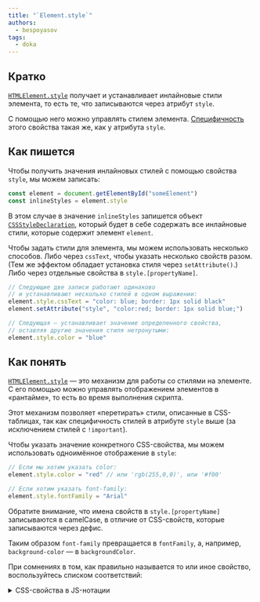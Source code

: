 ```yaml
---
title: "`Element.style`"
authors:
  - bespoyasov
tags:
  - doka
---
```


## Кратко

[`HTMLElement.style`](https://developer.mozilla.org/en-US/docs/Web/API/HTMLElement/style) получает и устанавливает инлайновые стили элемента, то есть те, что записываются через атрибут `style`.

С помощью него можно управлять стилем элемента. [Специфичность](https://developer.mozilla.org/ru/docs/Web/css/specificity/) этого свойства такая же, как у атрибута `style`.

## Как пишется

Чтобы получить значения инлайновых стилей с помощью свойства `style`, мы можем записать:

```js
const element = document.getElementById("someElement")
const inlineStyles = element.style
```

В этом случае в значение `inlineStyles` запишется объект [`CSSStyleDeclaration`](https://developer.mozilla.org/ru/docs/Web/API/CSSStyleDeclaration), который будет в себе содержать все инлайновые стили, которые содержит элемент `element`.

Чтобы задать стили для элемента, мы можем использовать несколько способов. Либо через `cssText`, чтобы указать несколько свойств разом. (Тем же эффектом обладает установка стиля через `setAttribute()`.) Либо через отдельные свойства в `style.[propertyName]`.

```js
// Следующие две записи работают одинаково
// и устанавливают несколько стилей в одном выражении:
element.style.cssText = "color: blue; border: 1px solid black"
element.setAttribute("style", "color:red; border: 1px solid blue;")

// Следующая — устанавливает значение определенного свойства,
// оставляя другие значения стиля нетронутыми:
element.style.color = "blue"
```

## Как понять

[`HTMLElement.style`](https://developer.mozilla.org/en-US/docs/Web/API/HTMLElement/style) — это механизм для работы со стилями на элементе. С его помощью можно управлять отображением элементов в «рантайме», то есть во время выполнения скрипта.

Этот механизм позволяет «перетирать» стили, описанные в CSS-таблицах, так как специфичность стилей в атрибуте `style` выше (за исключением стилей с `!important`).

Чтобы указать значение конкретного CSS-свойства, мы можем использовать одноимённое отображение в `style`:

```js
// Если мы хотим указать color:
element.style.color = "red" // или 'rgb(255,0,0)', или '#f00'

// Если хотим указать font-family:
element.style.fontFamily = "Arial"
```

Обратите внимание, что имена свойств в `style.[propertyName]` записываются в camelCase, в отличие от CSS-свойств, которые записываются через дефис.

Таким образом `font-family` превращается в `fontFamily`, а, например, `background-color` — в `backgroundColor`.

При сомнениях в том, как правильно называется то или иное свойство, воспользуйтесь списком соответствий:

<details>
  <summary>CSS-свойства в JS-нотации</summary>

| CSS | JavaScript |
| --- | --- |
| [background](/css/background/) | background |
| [background-attachment]() | backgroundAttachment |
| [background-color](/css/background-color/) | backgroundColor |
| [background-image](/css/background-image/) | backgroundImage |
| [background-position](/css/background-position/) | backgroundPosition |
| [background-repeat](/css/background-repeat/) | backgroundRepeat |
| [border](/css/border/) | border |
| [border-bottom](/css/border/#kak-pishetsya) | borderBottom |
| [border-bottom-color](/css/border/#kak-pishetsya) | borderBottomColor |
| [border-bottom-style](/css/border/#kak-pishetsya) | borderBottomStyle |
| [border-bottom-width](/css/border/#kak-pishetsya) | borderBottomWidth |
| [border-color](/css/border-color/) | borderColor |
| [border-left](/css/border/#kak-pishetsya) | borderLeft |
| [border-left-color](/css/border/#kak-pishetsya) | borderLeftColor |
| [border-left-style](/css/border/#kak-pishetsya) | borderLeftStyle |
| [border-left-width](/css/border/#kak-pishetsya) | borderLeftWidth |
| [border-right](/css/border/#kak-pishetsya) | borderRight |
| [border-right-color](/css/border/#kak-pishetsya) | borderRightColor |
| [border-right-style](/css/border/#kak-pishetsya) | borderRightStyle |
| [border-right-width](/css/border/#kak-pishetsya) | borderRightWidth |
| [border-style](/css/border-style/) | borderStyle |
| [border-top](/css/border/#kak-pishetsya) | borderTop |
| [border-top-color](/css/border/#kak-pishetsya) | borderTopColor |
| [border-top-style](//css/border/#kak-pishetsya) | borderTopStyle |
| [border-top-width](/css/border/#kak-pishetsya) | borderTopWidth |
| [border-width](/css/border-width/) | borderWidth |
| [clear]() | clear |
| [clip]() | clip |
| [color](/css/color/) | color |
| [cursor](/css/cursor/) | cursor |
| [display](/css/display/) | display |
| [filter]() | filter |
| [float](/css/float/) | cssFloat |
| [font]() | font |
| [font-family](/css/font-family/) | fontFamily |
| [font-size](/css/font-size/) | fontSize |
| [font-variant]() | fontVariant |
| [font-weight](/css/font-weight/) | fontWeight |
| [height](/css/height/) | height |
| [left]() | left |
| [letter-spacing](/css/letter-spacing/) | letterSpacing |
| [line-height](/css/line-height/) | lineHeight |
| [list-style]() | listStyle |
| [list-style-image](/css/list-style-image/) | listStyleImage |
| [list-style-position](/css/list-style-position/) | listStylePosition |
| [list-style-type](/css/list-style-type/) | listStyleType |
| [margin](/css/margin/) | margin |
| [margin-bottom](/css/margin/#kratko) | marginBottom |
| [margin-left](/css/margin/#kratko) | marginLeft |
| [margin-right](/css/margin/#kratko) | marginRight |
| [margin-top](/css/margin/#kratko) | marginTop |
| [overflow](/css/overflow/) | overflow |
| [padding](/css/padding/) | padding |
| [padding-bottom](/css/padding/#kratko) | paddingBottom |
| [padding-left](/css/padding/#kratko) | paddingLeft |
| [padding-right](/css/padding/#kratko) | paddingRight |
| [padding-top](/css/padding/#kratko) | paddingTop |
| [page-break-after]() | pageBreakAfter |
| [page-break-before]() | pageBreakBefore |
| [position](/css/position/) | position |
| [stroke-dasharray]() | strokeDasharray |
| [stroke-dashoffset]() | strokeDashoffset |
| [stroke-width]() | strokeWidth |
| [text-align](/css/text-align/) | textAlign |
| [text-decoration](/css/text-decoration/) | textDecoration |
| [text-indent]() | textIndent |
| [text-transform](/css/text-transform/) | textTransform |
| [top]() | top |
| [vertical-align](/css/vertical-align/) | verticalAlign |
| [visibility](/css/visibility/) | visibility |
| [width](/css/width/) | width |

</details>
